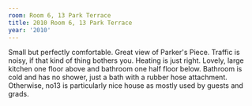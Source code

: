 ```yaml
---
room: Room 6, 13 Park Terrace
title: 2010 Room 6, 13 Park Terrace
year: '2010'
---
```


Small but perfectly comfortable. Great view of Parker's Piece. Traffic is noisy, if that kind of thing bothers you. Heating is just right. Lovely, large kitchen one floor above and bathroom one half floor below. Bathroom is cold and has no shower, just a bath with a rubber hose attachment. Otherwise, no13 is particularly nice house as mostly used by guests and grads.